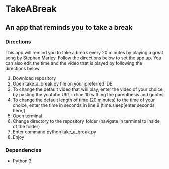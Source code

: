 <h1> TakeABreak</h1>
<h2>An app that reminds you to take a break</h3>
<h3>Directions</h3>
<p>
This app will remind you to take a break every 20 minutes by playing a great song by Stephan Marley. Follow the directions below to set the app up. You can also edit the time and the video that is played by following the directions below
</p>
<ol>
<li>Download repository</li>
<li>Open take_a_break.py file on your preferred IDE</li>
<li>To change the default video that will play, enter the video of your choice by pasting the youtube URL in line 10 withing the parenthesis and quotes</li>
<li>To change the default length of time (20 minutes) to the time of your choice, enter the time in seconds in line 9 (time.sleep[enter seconds here])</li>
<li>Open terminal</li>
<li>Change directory to the repository folder (navigate in terminal to inside of the folder)</li>
<li>Enter command python take_a_break.py</li>
<li>Enjoy</li>
</ol>

<h3>Dependencies</h3>
<ul>
<li>Python 3</li>
</ul>
